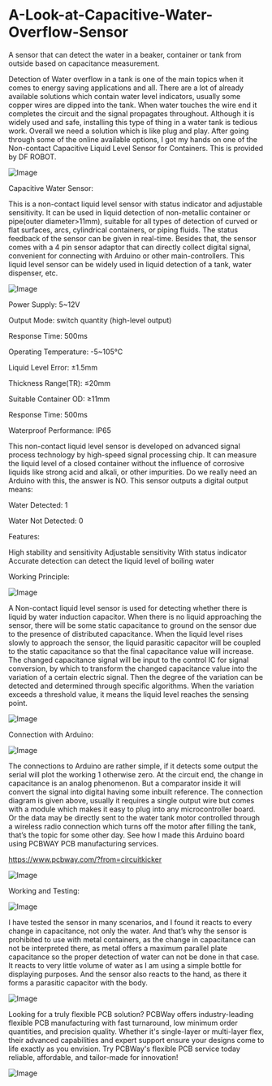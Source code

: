 # A-Look-at-Capacitive-Water-Overflow-Sensor
A sensor that can detect the water in a beaker, container or tank from outside based on capacitance measurement.

Detection of Water overflow in a tank is one of the main topics when it comes to energy saving applications and all. There are a lot of already available solutions which contain water level indicators, usually some copper wires are dipped into the tank. When water touches the wire end it completes the circuit and the signal propagates throughout. Although it is widely used and safe, installing this type of thing in a water tank is tedious work. Overall we need a solution which is like plug and play. After going through some of the online available options, I got my hands on one of the Non-contact Capacitive Liquid Level Sensor for Containers. This is provided by DF ROBOT. 

![Image](https://github.com/user-attachments/assets/ab024ed2-51fd-48e0-b4f2-479e26e4e40a)

Capacitive Water Sensor:

This is a non-contact liquid level sensor with status indicator and adjustable sensitivity. It can be used in liquid detection of non-metallic container or pipe(outer diameter>11mm), suitable for all types of detection of curved or flat surfaces, arcs, cylindrical containers, or piping fluids. The status feedback of the sensor can be given in real-time. Besides that, the sensor comes with a 4 pin sensor adaptor that can directly collect digital signal, convenient for connecting with Arduino or other main-controllers. This liquid level sensor can be widely used in liquid detection of a tank, water dispenser, etc.

![Image](https://github.com/user-attachments/assets/2b2c734d-5144-489c-855c-b95636d26bb0)

Power Supply: 5~12V

Output Mode: switch quantity (high-level output)

Response Time: 500ms

Operating Temperature: -5~105°C

Liquid Level Error: ±1.5mm

Thickness Range(TR): ≤20mm

Suitable Container OD: ≥11mm

Response Time: 500ms

Waterproof Performance: IP65

This non-contact liquid level sensor is developed on advanced signal process technology by high-speed signal processing chip. It can measure the liquid level of a closed container without the influence of corrosive liquids like strong acid and alkali, or other impurities. Do we really need an Arduino with this, the answer is NO. This sensor outputs a digital output means:

Water Detected: 1

Water Not Detected: 0

Features:

High stability and sensitivity
Adjustable sensitivity
With status indicator
Accurate detection can detect the liquid level of boiling water

Working Principle:

![Image](https://github.com/user-attachments/assets/51744aae-373a-4cbf-bd19-5a9123891242)

A Non-contact liquid level sensor is used for detecting whether there is liquid by water induction capacitor. When there is no liquid approaching the sensor, there will be some static capacitance to ground on the sensor due to the presence of distributed capacitance. When the liquid level rises slowly to approach the sensor, the liquid parasitic capacitor will be coupled to the static capacitance so that the final capacitance value will increase. The changed capacitance signal will be input to the control IC for signal conversion, by which to transform the changed capacitance value into the variation of a certain electric signal. Then the degree of the variation can be detected and determined through specific algorithms. When the variation exceeds a threshold value, it means the liquid level reaches the sensing point.

![Image](https://github.com/user-attachments/assets/bb3b098d-91dc-4a26-a348-16babb7d9794)

Connection with Arduino:

![Image](https://github.com/user-attachments/assets/610846e7-124f-4da0-a426-56e246e7618f)

The connections to Arduino are rather simple, if it detects some output the serial will plot the working 1 otherwise zero. At the circuit end, the change in capacitance is an analog phenomenon. But a comparator inside it will convert the signal into digital having some inbuilt reference. The connection diagram is given above, usually it requires a single output wire but comes with a module which makes it easy to plug into any microcontroller board. Or the data may be directly sent to the water tank motor controlled through a wireless radio connection which turns off the motor after filling the tank, that’s the topic for some other day. See how I made this Arduino board using PCBWAY PCB manufacturing services.  

https://www.pcbway.com/?from=circuitkicker

![Image](https://github.com/user-attachments/assets/688382c0-ca5b-446c-ab69-71984634e333)

Working and Testing:

![Image](https://github.com/user-attachments/assets/59db35f4-2835-4d48-9c5a-dfbbec904a79)

I have tested the sensor in many scenarios, and I found it reacts to every change in capacitance, not only the water. And that’s why the sensor is prohibited to use with metal containers, as the change in capacitance can not be interpreted there, as metal offers a maximum parallel plate capacitance so the proper detection of water can not be done in that case. It reacts to very little volume of water as I am using a simple bottle for displaying purposes. And the sensor also reacts to the hand, as there it forms a parasitic capacitor with the body.

![Image](https://github.com/user-attachments/assets/acbc5918-b1cc-4554-9b05-56cdfff738dd)

Looking for a truly flexible PCB solution? PCBWay offers industry-leading flexible PCB manufacturing with fast turnaround, low minimum order quantities, and precision quality. Whether it's single-layer or multi-layer flex, their advanced capabilities and expert support ensure your designs come to life exactly as you envision. Try PCBWay's flexible PCB service today reliable, affordable, and tailor-made for innovation!

![Image](https://github.com/user-attachments/assets/e529f302-c0ea-487d-854d-6d56ac62a1bb)

